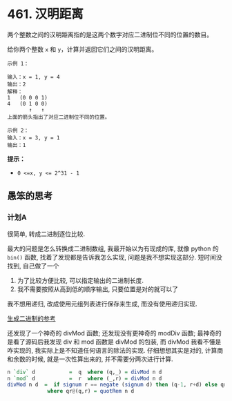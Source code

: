 # 461. 汉明距离

两个整数之间的汉明距离指的是这两个数字对应二进制位不同的位置的数目。

给你两个整数 `x` 和 `y`，计算并返回它们之间的汉明距离。

```
示例 1：

输入：x = 1, y = 4
输出：2
解释：
1   (0 0 0 1)
4   (0 1 0 0)
       ↑   ↑
上面的箭头指出了对应二进制位不同的位置。

示例 2：
输入：x = 3, y = 1
输出：1

```
**提示：**
* `0 <=x, y <= 2^31 - 1`

## 愚笨的思考

### 计划A

很简单, 转成二进制逐位比较.

最大的问题是怎么转换成二进制数组, 我最开始以为有现成的库, 就像 python 的 `bin()` 函数, 找着了发现都是告诉我怎么实现, 问题是我不想实现这部分. 短时间没找到, 自己做了一个
1. 为了比较方便比较, 可以指定输出的二进制长度.
2. 我不需要按照从高到低的顺序输出, 只要位置是对的就可以了

我不想用递归, 改成使用元组列表进行保存来生成, 而没有使用递归实现.

[生成二进制的参考](https://itecnote.com/tecnote/r-how-to-implement-decimal-to-binary-conversion/)

还发现了一个神奇的 divMod 函数; 还发现没有更神奇的 modDiv 函数; 最神奇的是看了源码后我发现 div 和 mod 函数是 divMod 的包装, 而 divMod 我看不懂是咋实现的, 我实际上是不知道任何语言的除法的实现. 仔细想想其实是对的, 计算商和余数的时候, 就是一次性算出来的, 并不需要分两次进行计算.

```hs
n `div` d           =  q  where (q,_) = divMod n d
n `mod` d           =  r  where (_,r) = divMod n d
divMod n d  =  if signum r == negate (signum d) then (q-1, r+d) else qr
             where qr@(q,r) = quotRem n d
```
